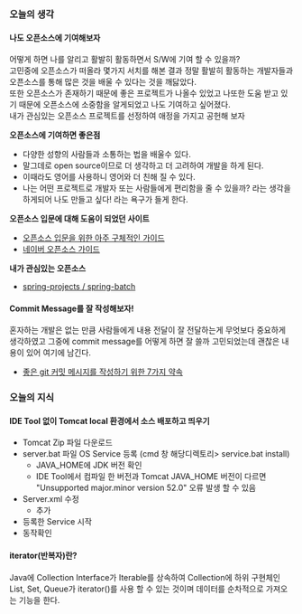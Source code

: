
### 오늘의 생각

#### 나도 오픈소스에 기여해보자
어떻게 하면 나를 알리고 활발히 활동하면서 S/W에 기여 할 수 있을까?  
고민중에 오픈소스가 떠올라 몇가지 서치를 해본 결과 정말 활발히 활동하는 개발자들과 오픈소스를 통해 많은 것을 배울 수 있다는 것을 깨닳았다.  
또한 오픈소스가 존재하기 때문에 좋은 프로젝트가 나올수 있었고 나또한 도움 받고 있기 때문에 오픈소스에 소중함을 알게되었고 나도 기여하고 싶어졌다.  
내가 관심있는 오픈소스 프로젝트를 선정하여 애정을 가지고 공헌해 보자

**오픈소스에 기여하면 좋은점**
- 다양한 성향의 사람들과 소통하는 법을 배울수 있다.
- 말그데로 open source이므로 더 생각하고 더 고려하여 개발을 하게 된다.
- 이때라도 영어를 사용하니 영어와 더 친해 질 수 있다.
- 나는 어떤 프로젝트로 개발자 또는 사람들에게 편리함을 줄 수 있을까? 라는 생각을 하게되어 나도 만들고 싶다! 라는 욕구가 들게 한다.

**오픈소스 입문에 대해 도움이 되었던 사이트**
- [오픈소스 입문을 위한 아주 구체적인 가이드](https://goo.gl/seZr3T)
- [네이버 오픈소스 가이드](https://goo.gl/xcmWhq)

**내가 관심있는 오픈소스**
- [spring-projects / spring-batch](https://goo.gl/FxU55t)



#### Commit Message를 잘 작성해보자!
혼자하는 개발은 없는 만큼 사람들에게 내용 전달이 잘 전달하는게 무엇보다 중요하게 생각하였고 그중에 commit message를 어떻게 하면 잘 쓸까 고민되었는데 괜찮은 내용이 있어 여기에 남긴다.

- [좋은 git 커밋 메시지를 작성하기 위한 7가지 약속](https://goo.gl/yFdgt3)

### 오늘의 지식

#### IDE Tool 없이 Tomcat local 환경에서 소스 배포하고 띄우기
- Tomcat Zip 파일 다운로드
- server.bat 파일 OS Service 등록 (cmd 창 해당디렉토리> service.bat install)
  + JAVA_HOME에 JDK 버전 확인
  + IDE Tool에서 컴파일 한 버전과 Tomcat JAVA_HOME 버전이 다르면 "Unsupported major.minor version 52.0" 오류 발생 할 수 있음
- Server.xml 수정
  + <Context /> 추가
- 등록한 Service 시작
- 동작확인


#### iterator(반복자)란?
Java에 Collection Interface가 Iterable<E>를 상속하여 Collection에 하위 구현체인 List, Set, Queue가 iterator()를 사용 할 수 있는 것이며 데이터를 순차적으로 가져오는 기능을 한다.
